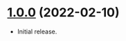 <a name="1.0.0"></a>
# [1.0.0](https://github.com/faker-javascript/hacker) (2022-02-10)
* Initial release.
